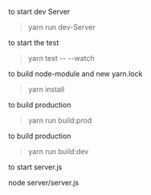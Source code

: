 to start dev Server

> yarn run dev-Server

to start the test

> yarn test -- --watch

to build node-module and new yarn.lock

> yarn install

to build production

> yarn run build:prod

to build production

> yarn run build:dev

to start server.js

node server/server.js
